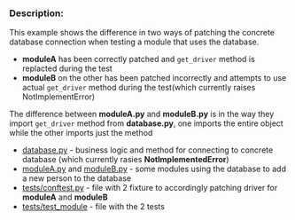 ### Description:
This example shows the difference in two ways of patching the concrete database connection when testing a module that uses the database.

- **moduleA** has been correctly patched and ```get_driver``` method is replacted during the test
- **moduleB** on the other has been patched incorrectly and attempts to use actual ```get_driver``` method during the test(which currently raises NotImplementError)

The difference between **moduleA.py** and **moduleB.py** is in the way they import ```get_driver``` method from **database.py**, one imports the entire object while the other imports just the method


* [database.py](https://github.com/KantiCodes/Python-examples/blob/main/patching_database_during_test/database.py) - business logic and method for connecting to concrete database (which currently rasies **NotImplementedError**)
* [moduleA.py](https://github.com/KantiCodes/Python-examples/blob/main/patching_database_during_test/moduleA.py) and [moduleB.py](https://github.com/KantiCodes/Python-examples/blob/main/patching_database_during_test/moduleB.py) - some modules using the database to add a new person to the database
* [tests/conftest.py](https://github.com/KantiCodes/Python-examples/blob/main/patching_database_during_test/tests/conftest.py) - file with 2 fixture to accordingly patching driver for **moduleA** and **moduleB**
* [tests/test_module](https://github.com/KantiCodes/Python-examples/blob/main/patching_database_during_test/tests/module_test.py) - file with the 2 tests 

